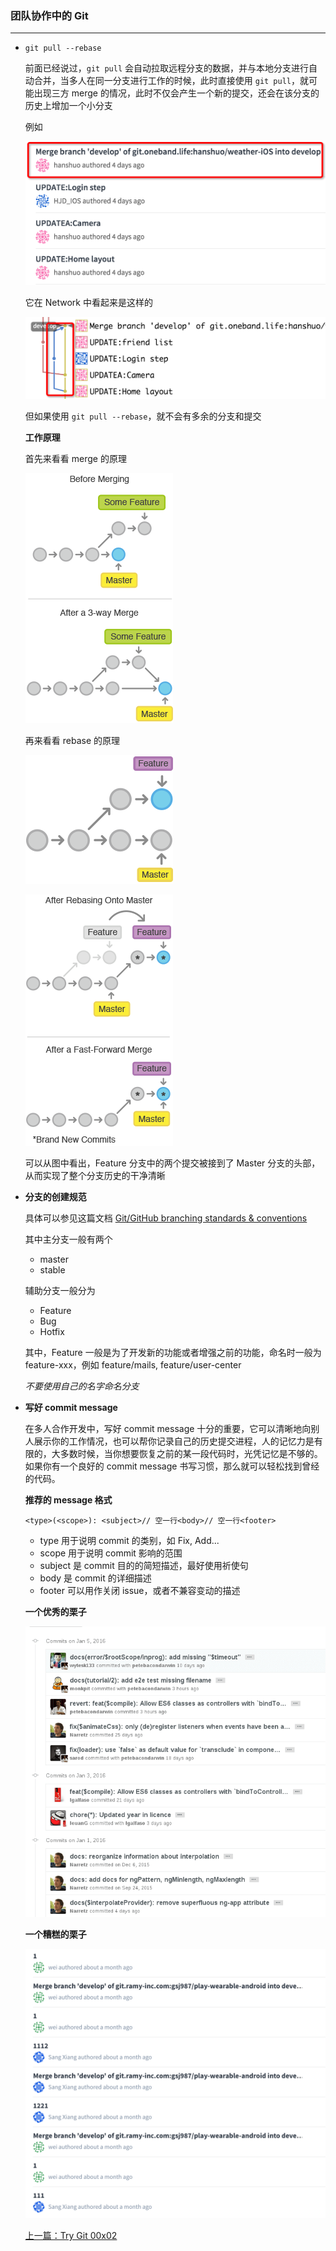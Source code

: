 ### 团队协作中的 Git

---

- ``git pull --rebase``

  前面已经说过，``git pull`` 会自动拉取远程分支的数据，并与本地分支进行自动合并，当多人在同一分支进行工作的时候，此时直接使用 ``git pull``，就可能出现三方 merge 的情况，此时不仅会产生一个新的提交，还会在该分支的历史上增加一个小分支
  
  例如
  
  ![x](/markdowns/images/pull_rebase_0.png)
  
  它在 Network 中看起来是这样的
  
  ![x](/markdowns/images/pull_rebase_1.png)
  
  但如果使用 ``git pull --rebase``，就不会有多余的分支和提交
  
  **工作原理**
  
  首先来看看 merge 的原理
  
  ![x](/markdowns/images/pull_rebase_2.png)
  
  再来看看 rebase 的原理
  
  ![x](/markdowns/images/pull_rebase_4.png)
  
  ![x](/markdowns/images/pull_rebase_3.png)
  
  可以从图中看出，Feature 分支中的两个提交被接到了 Master 分支的头部，从而实现了整个分支历史的干净清晰
  
- **分支的创建规范**

  具体可以参见这篇文档 [Git/GitHub branching standards & conventions](https://gist.github.com/digitaljhelms/4287848)
  
  其中主分支一般有两个
    - master
    - stable
    
  辅助分支一般分为
    - Feature
    - Bug
    - Hotfix
    
  其中，Feature 一般是为了开发新的功能或者增强之前的功能，命名时一般为 feature-xxx，例如 feature/mails, feature/user-center
  
  *不要使用自己的名字命名分支* 

- **写好 commit message**

  在多人合作开发中，写好 commit message 十分的重要，它可以清晰地向别人展示你的工作情况，也可以帮你记录自己的历史提交进程，人的记忆力是有限的，大多数时候，当你想要恢复之前的某一段代码时，光凭记忆是不够的。如果你有一个良好的 commit message 书写习惯，那么就可以轻松找到曾经的代码。
  
  **推荐的 message 格式**
  
  ``<type>(<scope>): <subject>// 空一行<body>// 空一行<footer>``
  
  - type 用于说明 commit 的类别，如 Fix, Add...
  - scope 用于说明 commit 影响的范围
  - subject 是 commit 目的的简短描述，最好使用祈使句
  - body 是 commit 的详细描述
  - footer 可以用作关闭 issue，或者不兼容变动的描述 
  
  **一个优秀的栗子**
  
  ![x](/markdowns/images/commit_message_0.png)
  
  **一个糟糕的栗子**
  
  ![x](/markdowns/images/commit_message_1.png)
  
  [上一篇：Try Git 00x02](/#/article/2)
